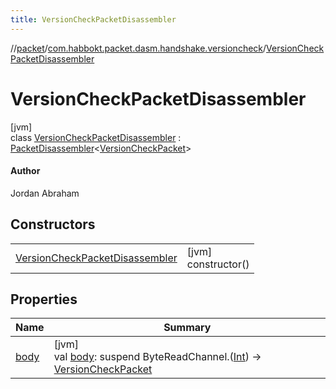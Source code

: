 ```yaml
---
title: VersionCheckPacketDisassembler
---
```

//[packet](../../../index.html)/[com.habbokt.packet.dasm.handshake.versioncheck](../index.html)/[VersionCheckPacketDisassembler](index.html)



# VersionCheckPacketDisassembler



[jvm]\
class [VersionCheckPacketDisassembler](index.html) : [PacketDisassembler](../../../../api/api/com.habbokt.api.packet/-packet-disassembler/index.html)&lt;[VersionCheckPacket](../-version-check-packet/index.html)&gt; 

#### Author



Jordan Abraham



## Constructors


| | |
|---|---|
| [VersionCheckPacketDisassembler](-version-check-packet-disassembler.html) | [jvm]<br>constructor() |


## Properties


| Name | Summary |
|---|---|
| [body](../../com.habbokt.packet.dasm.room.roomdirectory/-room-directory-packet-disassembler/index.html#-87527971%2FProperties%2F-1665284158) | [jvm]<br>val [body](../../com.habbokt.packet.dasm.room.roomdirectory/-room-directory-packet-disassembler/index.html#-87527971%2FProperties%2F-1665284158): suspend ByteReadChannel.([Int](https://kotlinlang.org/api/latest/jvm/stdlib/kotlin/-int/index.html)) -&gt; [VersionCheckPacket](../-version-check-packet/index.html) |

